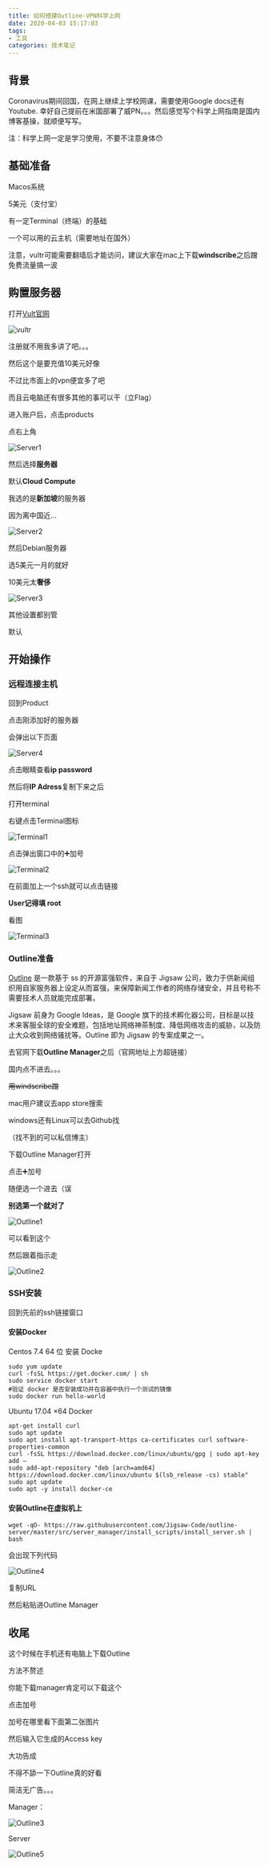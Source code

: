 ```yaml
---
title: 如何搭建Outline-VPN科学上网
date: 2020-04-03 15:17:03
tags:
- 工具
categories: 技术笔记
---
```


## 背景

Coronavirus期间回国，在网上继续上学校网课，需要使用Google docs还有Youtube. 幸好自己提前在米国部署了威PN。。。然后感觉写个科学上网指南是国内博客基操，就顺便写写。

注：科学上网一定是学习使用，不要不注意身体😯

<!--more-->

## 基础准备

Macos系统

5美元（支付宝）

有一定Terminal（终端）的基础

一个可以用的云主机（需要地址在国外）

注意，vultr可能需要翻墙后才能访问，建议大家在mac上下载**windscribe**之后蹭免费流量搞一波

## 购置服务器

打开[Vult官网](https://www.vultr.com)

![vultr](https://s1.ax1x.com/2020/04/04/GdBCLQ.png)

注册就不用我多讲了吧。。。

然后这个是要充值10美元好像

不过比市面上的vpn便宜多了吧

而且云电脑还有很多其他的事可以干（立Flag）

进入账户后，点击products

点右上角

![Server1](https://s1.ax1x.com/2020/04/04/Gd0OII.png)

然后选择**服务器**

默认**Cloud Compute**

我选的是**新加坡**的服务器

因为离中国近...

![Server2](https://s1.ax1x.com/2020/04/04/Gd0jit.png)

然后Debian服务器

选5美元一月的就好

10美元太**奢侈**

![Server3](https://s1.ax1x.com/2020/04/04/Gd0vJP.png)

其他设置都别管

默认

## 开始操作

### 远程连接主机

回到Product

点击刚添加好的服务器

会弹出以下页面

![Server4](https://s1.ax1x.com/2020/04/04/Gd0xRf.png)

点击眼睛查看**ip password**

然后将**IP Adress**复制下来之后

打开terminal

右键点击Terminal图标

![Terminal1](https://s1.ax1x.com/2020/04/04/Gd0zz8.png)

点击弹出窗口中的➕加号

![Terminal2](https://s1.ax1x.com/2020/04/04/GdBpQS.png)

在前面加上一个ssh就可以点击链接

**User记得填 root**

看图

![Terminal3](https://s1.ax1x.com/2020/04/04/GdB9sg.png)

### Outline准备

[Outline](https://www.getoutline.org) 是一款基于 ss 的开源富强软件，来自于 Jigsaw 公司，致力于供新闻组织用自家服务器上设定从而富强，来保障新闻工作者的网络存储安全，并且号称不需要技术人员就能完成部署。

Jigsaw 前身为 Google Ideas，是 Google 旗下的技术孵化器公司，目标是以技术来客服全球的安全难题，包括地址网络神茶制度、降低网络攻击的威胁，以及防止大众收到网络骚扰等。Outline 即为 Jigsaw 的专案成果之一。

去官网下载**Outline Manager**之后（官网地址上方超链接）

国内点不进去。。。

~~用windscribe蹭~~

mac用户建议去app store搜索

windows还有Linux可以去Github找

（找不到的可以私信博主）

下载Outline Manager打开

点击➕加号

随便选一个进去（误

**别选第一个就对了**

![Outline1](https://s1.ax1x.com/2020/04/04/Gd0qZd.png)

可以看到这个

然后跟着指示走

![Outline2](https://s1.ax1x.com/2020/04/04/Gd0LdA.png)

### SSH安装

回到先前的ssh链接窗口

#### 安装Docker

Centos 7.4 64 位 安装 Docke

```
sudo yum update  
curl -fsSL https://get.docker.com/ | sh   
sudo service docker start   
#验证 docker 是否安装成功并在容器中执行一个测试的镜像 
sudo docker run hello-world

```

Ubuntu 17.04 ×64 Docker

```
apt-get install curl   
sudo apt update   
sudo apt install apt-transport-https ca-certificates curl software-properties-common   
curl -fsSL https://download.docker.com/linux/ubuntu/gpg | sudo apt-key add –   
sudo add-apt-repository "deb [arch=amd64] https://download.docker.com/linux/ubuntu $(lsb_release -cs) stable"   
sudo apt update   
sudo apt -y install docker-ce
```

#### 安装Outline在虚拟机上

```
wget -qO- https://raw.githubusercontent.com/Jigsaw-Code/outline-server/master/src/server_manager/install_scripts/install_server.sh | bash
```

会出现下列代码

![Outline4](https://s1.ax1x.com/2020/04/04/Gd07se.png)

复制URL

然后粘贴进Outline Manager

## 收尾

这个时候在手机还有电脑上下载Outline

方法不赘述

你能下载manager肯定可以下载这个

点击加号

加号在哪里看下面第二张图片

然后输入它生成的Access key

大功告成

不得不舔一下Outline真的好看

简洁无广告。。。

Manager：

![Outline3](https://s1.ax1x.com/2020/04/04/Gd0HqH.png)

Server

![Outline5](https://s1.ax1x.com/2020/04/04/Gd0TMD.png)
